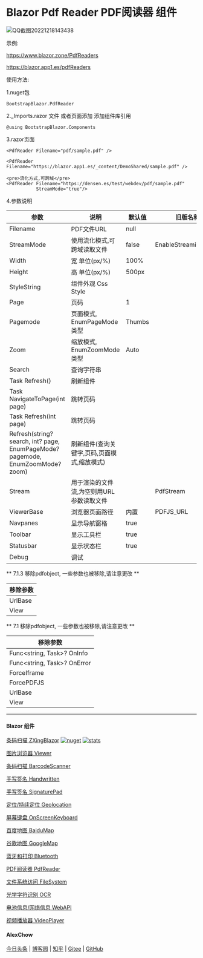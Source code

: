 # Blazor Pdf Reader PDF阅读器 组件  

![QQ截图20221218143438](https://user-images.githubusercontent.com/8428709/208301379-21e3b760-3f80-4941-9deb-1d34728ca2a5.jpg)

示例:

https://www.blazor.zone/PdfReaders

https://blazor.app1.es/pdfReaders

使用方法:

1.nuget包

```BootstrapBlazor.PdfReader```

2._Imports.razor 文件 或者页面添加 添加组件库引用

```@using BootstrapBlazor.Components```


3.razor页面
```
<PdfReader Filename="pdf/sample.pdf" />
           
<PdfReader Filename="https://blazor.app1.es/_content/DemoShared/sample.pdf" />

<pre>流化方式,可跨域</pre>
<PdfReader Filename="https://densen.es/test/webdev/pdf/sample.pdf" 
           StreamMode="true"/> 
```

4.参数说明 


|  参数   | 说明  | 默认值  | 旧版名称 |
|  ----  | ----  | ----  |  ----  | 
| Filename  | PDF文件URL | null | 
| StreamMode  | 使用流化模式,可跨域读取文件 | false | EnableStreamingMode |
| Width  | 宽 单位(px/%) | 100% | 
| Height  | 高 单位(px/%) | 500px | 
| StyleString  | 组件外观 Css Style |  | 
| Page | 页码 | 1 |
| Pagemode | 页面模式, EnumPageMode 类型 | Thumbs |
| Zoom | 缩放模式, EnumZoomMode 类型 | Auto |
| Search | 查询字符串 | | 
| Task Refresh() | 刷新组件 | |
| Task NavigateToPage(int page) | 跳转页码 | |
| Task Refresh(int page) | 跳转页码 | |
| Refresh(string? search, int? page, EnumPageMode? pagemode, EnumZoomMode? zoom) | 刷新组件(查询关键字,页码,页面模式,缩放模式) | |
| Stream  | 用于渲染的文件流,为空则用URL参数读取文件 |  | PdfStream |
| ViewerBase | 浏览器页面路径 | 内置 | PDFJS_URL |
| Navpanes | 显示导航窗格 | true |
| Toolbar | 显示工具栏 | true |
| Statusbar | 显示状态栏 | true |
| Debug | 调试 | | 

** 7.1.3 移除pdfobject, 一些参数也被移除,请注意更改 **

| 移除参数 | 
| ----  | 
| UrlBase | 
| View |

** 7.1 移除pdfobject, 一些参数也被移除,请注意更改 **

| 移除参数 | 
| ----  | 
| Func<string, Task>? OnInfo | 
| Func<string, Task>? OnError | 
| ForceIframe | 
| ForcePDFJS | 
| UrlBase | 
| View |

---
#### Blazor 组件

[条码扫描 ZXingBlazor](https://www.nuget.org/packages/ZXingBlazor#readme-body-tab)
[![nuget](https://img.shields.io/nuget/v/ZXingBlazor.svg?style=flat-square)](https://www.nuget.org/packages/ZXingBlazor) 
[![stats](https://img.shields.io/nuget/dt/ZXingBlazor.svg?style=flat-square)](https://www.nuget.org/stats/packages/ZXingBlazor?groupby=Version)

[图片浏览器 Viewer](https://www.nuget.org/packages/BootstrapBlazor.Viewer#readme-body-tab)
  
[条码扫描 BarcodeScanner](Densen.Component.Blazor/BarcodeScanner.md)
   
[手写签名 Handwritten](Densen.Component.Blazor/Handwritten.md)

[手写签名 SignaturePad](https://www.nuget.org/packages/BootstrapBlazor.SignaturePad#readme-body-tab)

[定位/持续定位 Geolocation](https://www.nuget.org/packages/BootstrapBlazor.Geolocation#readme-body-tab)

[屏幕键盘 OnScreenKeyboard](https://www.nuget.org/packages/BootstrapBlazor.OnScreenKeyboard#readme-body-tab)

[百度地图 BaiduMap](https://www.nuget.org/packages/BootstrapBlazor.BaiduMap#readme-body-tab)

[谷歌地图 GoogleMap](https://www.nuget.org/packages/BootstrapBlazor.Maps#readme-body-tab)

[蓝牙和打印 Bluetooth](https://www.nuget.org/packages/BootstrapBlazor.Bluetooth#readme-body-tab)

[PDF阅读器 PdfReader](https://www.nuget.org/packages/BootstrapBlazor.PdfReader#readme-body-tab)

[文件系统访问 FileSystem](https://www.nuget.org/packages/BootstrapBlazor.FileSystem#readme-body-tab)

[光学字符识别 OCR](https://www.nuget.org/packages/BootstrapBlazor.OCR#readme-body-tab)

[电池信息/网络信息 WebAPI](https://www.nuget.org/packages/BootstrapBlazor.WebAPI#readme-body-tab)

[视频播放器 VideoPlayer](https://www.nuget.org/packages/BootstrapBlazor.VideoPlayer#readme-body-tab)

#### AlexChow

[今日头条](https://www.toutiao.com/c/user/token/MS4wLjABAAAAGMBzlmgJx0rytwH08AEEY8F0wIVXB2soJXXdUP3ohAE/?) | [博客园](https://www.cnblogs.com/densen2014) | [知乎](https://www.zhihu.com/people/alex-chow-54) | [Gitee](https://gitee.com/densen2014) | [GitHub](https://github.com/densen2014)
